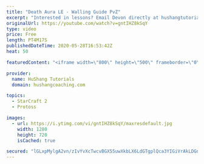```yaml
---
title: "Death Aura LE - Walling Guide PvZ"
excerpt: "Interested in lessons? Email Devon directly at hushangtutorials@outlook.com ------------------------------------------------------------------------------------------------------- Want to support HuShang Tutorials directly? Patreon is a website where you can contribute a monthly donation that will help"
originalUrl: https://youtube.com/watch?v=gntIHZ8kSqY
type: video
price: Free
length: PT4M17S
publishedDateTime: 2020-05-28T16:53:42Z
heat: 50

featuredContent: "<iframe width=\"800\" height=\"500\" frameborder=\"0\" src=\"https://www.youtube.com/embed/gntIHZ8kSqY\" allow=\"accelerometer; autoplay; encrypted-media; gyroscope; picture-in-picture\" allowfullscreen></iframe>"

provider:
  name: HuShang Tutorials
  domain: hushangcoaching.com

topics:
  - StarCraft 2
  - Protoss

images:
  - url: https://i.ytimg.com/vi/gntIHZ8kSqY/maxresdefault.jpg
    width: 1280
    height: 720
    isCached: true

secured: "lGLxpMylgA2vn/zIvYvXcTwcvBGX55uwXkbLX6LdGTgplQca3YIGiVrAkLDGnGychUVM9RnUYANVY5m46LbC/pjaemKwRub/UkCtsoKfF/CO0n2aAYU0Q9WPyqHr8jFknAJ2cS9pL6WlUPfUTR4Jmw6/nm2XgsEqngSkdu4pfiCUB2ziBVzmhU/kG7lYpEBHbuEFvIGHRvRkCnYJHnNgKEwpYJphVPM5CzqIVABFMPQt3TzvfQNPyOJuvQWjIPCht7ucnfS5tbnhl7BFGdNJH9optnpGo6cEgYqDBiUtbIsi9s2ycATOrawMHG9VgUX9J2AVlxG9CZJmcK0f/3TYYswmZ3aws/aBAK7ej0QPiPdEIR7GkCITI/YfI4GHW3vhKMj7psTFFG0qCwgeBE/PVzyAdtYT4cQxH4BzUgJXlOc=;V7UJpjyzuHSWPRQO7jC2vw=="
---
```


